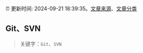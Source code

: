 :alarm_clock: 更新时间: 2024-09-21 18:39:35。[文章来源](/README.md)、[文章分类](/TAGS.md)

## Git、SVN


> 关键字：`Git`、`SVN`



